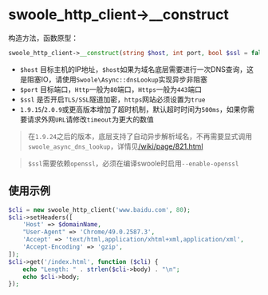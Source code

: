 # swoole_http_client->__construct

构造方法，函数原型：
```php
swoole_http_client->__construct(string $host, int port, bool $ssl = false);
```

* `$host` 目标主机的IP地址，`$host`如果为域名底层需要进行一次DNS查询，这是阻塞IO，请使用`Swoole\Async::dnsLookup`实现异步非阻塞
* `$port` 目标端口，`Http`一般为`80`端口，`Https`一般为`443`端口
* `$ssl` 是否开启`TLS/SSL`隧道加密，`https`网站必须设置为`true`
* `1.9.15`/`2.0.9`或更高版本增加了超时机制，默认超时时间为`500ms`，如果你需要请求外网`URL`请修改`timeout`为更大的数值

> 在`1.9.24`之后的版本，底层支持了自动异步解析域名，不再需要显式调用`swoole_async_dns_lookup`，详情见[/wiki/page/821.html](https://wiki.swoole.com/wiki/page/821.html)

> `$ssl`需要依赖`openssl`，必须在编译swoole时启用`--enable-openssl`

使用示例
----
```php
$cli = new swoole_http_client('www.baidu.com', 80);
$cli->setHeaders([
	'Host' => $domainName,
	"User-Agent" => 'Chrome/49.0.2587.3',
	'Accept' => 'text/html,application/xhtml+xml,application/xml',
	'Accept-Encoding' => 'gzip',
]);
$cli->get('/index.html', function ($cli) {
	echo "Length: " . strlen($cli->body) . "\n";
	echo $cli->body;
});
```